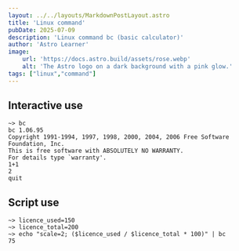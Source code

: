 ```yaml
---
layout: ../../layouts/MarkdownPostLayout.astro
title: 'Linux command'
pubDate: 2025-07-09
description: 'Linux command bc (basic calculator)'
author: 'Astro Learner'
image:
    url: 'https://docs.astro.build/assets/rose.webp'
    alt: 'The Astro logo on a dark background with a pink glow.'
tags: ["linux","command"]
---
```


## Interactive use

```Shell
~> bc
bc 1.06.95
Copyright 1991-1994, 1997, 1998, 2000, 2004, 2006 Free Software Foundation, Inc.
This is free software with ABSOLUTELY NO WARRANTY.
For details type `warranty'.
1+1
2
quit
```

## Script use

```Shell
~> licence_used=150
~> licence_total=200
~> echo "scale=2; ($licence_used / $licence_total * 100)" | bc
75
```
